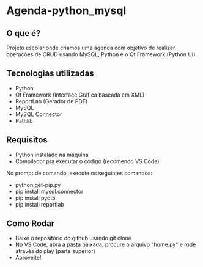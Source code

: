 # Agenda-python_mysql

## O que é?
Projeto escolar onde criamos uma agenda com objetivo de realizar operações de CRUD usando MySQL, Python e o Qt Framework (Python UI).


## Tecnologias utilizadas
- Python
- Qt Framework (Interface Gráfica baseada em XML)
- ReportLab (Gerador de PDF)
- MySQL
- MySQL Connector 
- Pathlib

## Requisitos

- Python instalado na máquina
- Compilador pra executar o código (recomendo VS Code)

No prompt de comando, execute os seguintes comandos:
- python get-pip.py
- pip install mysql.connector
- pip install pyqt5
- pip install reportlab

## Como Rodar
- Baixe o repositório do github usando git clone
- No VS Code, abra a pasta baixada, procure o arquivo "home.py" e rode através do play (parte superior)
- Aproveite!